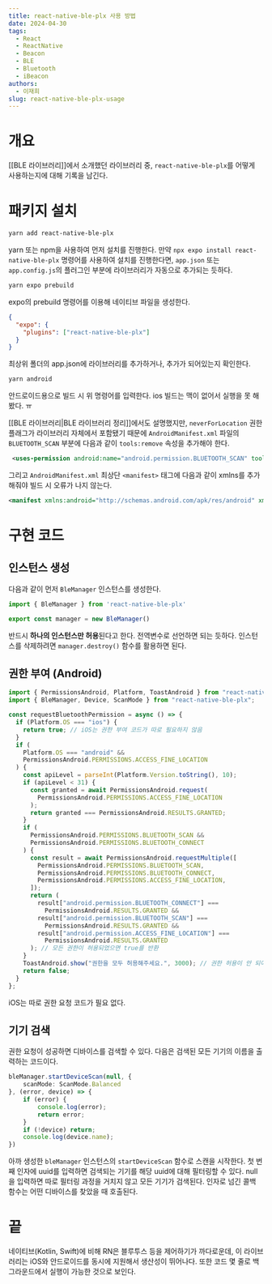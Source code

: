 ```yaml
---
title: react-native-ble-plx 사용 방법
date: 2024-04-30
tags:
  - React
  - ReactNative
  - Beacon
  - BLE
  - Bluetooth
  - iBeacon
authors:
  - 이재희
slug: react-native-ble-plx-usage
---
```

# 개요
[[BLE 라이브러리]]에서 소개했던 라이브러리 중, `react-native-ble-plx`를 어떻게 사용하는지에 대해 기록을 남긴다.

# 패키지 설치
```bash
yarn add react-native-ble-plx
```
yarn 또는 npm을 사용하여 먼저 설치를 진행한다. 만약 `npx expo install react-native-ble-plx` 명령어를 사용하여 설치를 진행한다면, `app.json` 또는 `app.config.js`의 플러그인 부분에 라이브러리가 자동으로 추가되는 듯하다.

```bash
yarn expo prebuild
```
expo의 prebuild 명령어를 이용해 네이티브 파일을 생성한다.

```json
{
  "expo": {
    "plugins": ["react-native-ble-plx"]
  }
}
```
최상위 폴더의 app.json에 라이브러리를 추가하거나, 추가가 되어있는지 확인한다.

```bash
yarn android
```
안드로이드용으로 빌드 시 위 명령어를 입력한다. ios 빌드는 맥이 없어서 실행을 못 해봤다. ㅠ

[[BLE 라이브러리|BLE 라이브러리 정리]]에서도 설명했지만, `neverForLocation` 권한 플래그가 라이브러리 자체에서 포함됐기 때문에 `AndroidManifest.xml` 파일의 `BLUETOOTH_SCAN` 부분에 다음과 같이 `tools:remove` 속성을 추가해야 한다. 
```xml
 <uses-permission android:name="android.permission.BLUETOOTH_SCAN" tools:remove="android:usesPermissionFlags"/>
```

그리고 `AndroidManifest.xml` 최상단 `<manifest>` 태그에 다음과 같이 xmlns를 추가해줘야 빌드 시 오류가 나지 않는다.
```xml
<manifest xmlns:android="http://schemas.android.com/apk/res/android" xmlns:tools="http://schemas.android.com/tools">
```


# 구현 코드

## 인스턴스 생성

다음과 같이 먼저 `BleManager` 인스턴스를 생성한다.
```ts
import { BleManager } from 'react-native-ble-plx'

export const manager = new BleManager()
```
반드시 **하나의 인스턴스만 허용**된다고 한다. 전역변수로 선언하면 되는 듯하다.
인스턴스를 삭제하려면 `manager.destroy()` 함수를 활용하면 된다. 

## 권한 부여 (Android)
```js
import { PermissionsAndroid, Platform, ToastAndroid } from "react-native";
import { BleManager, Device, ScanMode } from "react-native-ble-plx";

const requestBluetoothPermission = async () => {
  if (Platform.OS === "ios") {
    return true; // iOS는 권한 부여 코드가 따로 필요하지 않음
  }
  if (
    Platform.OS === "android" &&
    PermissionsAndroid.PERMISSIONS.ACCESS_FINE_LOCATION
  ) {
    const apiLevel = parseInt(Platform.Version.toString(), 10);
    if (apiLevel < 31) {
      const granted = await PermissionsAndroid.request(
        PermissionsAndroid.PERMISSIONS.ACCESS_FINE_LOCATION
      );
      return granted === PermissionsAndroid.RESULTS.GRANTED;
    }
    if (
      PermissionsAndroid.PERMISSIONS.BLUETOOTH_SCAN &&
      PermissionsAndroid.PERMISSIONS.BLUETOOTH_CONNECT
    ) {
      const result = await PermissionsAndroid.requestMultiple([
        PermissionsAndroid.PERMISSIONS.BLUETOOTH_SCAN,
        PermissionsAndroid.PERMISSIONS.BLUETOOTH_CONNECT,
        PermissionsAndroid.PERMISSIONS.ACCESS_FINE_LOCATION,
      ]);
      return (
        result["android.permission.BLUETOOTH_CONNECT"] ===
          PermissionsAndroid.RESULTS.GRANTED &&
        result["android.permission.BLUETOOTH_SCAN"] ===
          PermissionsAndroid.RESULTS.GRANTED &&
        result["android.permission.ACCESS_FINE_LOCATION"] ===
          PermissionsAndroid.RESULTS.GRANTED
      ); // 모든 권한이 허용되었으면 true를 반환
    }
    ToastAndroid.show("권한을 모두 허용해주세요.", 3000); // 권한 허용이 안 되어있으면 toast 메시지 출력
    return false;
  }
};
```

iOS는 따로 권한 요청 코드가 필요 없다. 

## 기기 검색
권한 요청이 성공하면 디바이스를 검색할 수 있다. 다음은 검색된 모든 기기의 이름을 출력하는 코드이다.
```ts
bleManager.startDeviceScan(null, {
	scanMode: ScanMode.Balanced
}, (error, device) => {
	if (error) {
		console.log(error);
		return error;
	}
	if (!device) return;
	console.log(device.name);
})
```
아까 생성한 `bleManager` 인스턴스의 `startDeviceScan` 함수로 스캔을 시작한다.
첫 번째 인자에 uuid를 입력하면 검색되는 기기를 해당 uuid에 대해 필터링할 수 있다. null을 입력하면 따로 필터링 과정을 거치지 않고 모든 기기가 검색된다.
인자로 넘긴 콜백 함수는 어떤 디바이스를 찾았을 때 호출된다.

# 끝

네이티브(Kotlin, Swift)에 비해 RN은 블루투스 등을 제어하기가 까다로운데, 이 라이브러리는 iOS와 안드로이드를 동시에 지원해서 생산성이 뛰어나다.
또한 코드 몇 줄로 백그라운드에서 실행이 가능한 것으로 보인다.

